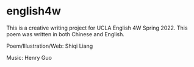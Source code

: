 # english4w
<p>This is a creative writing project for UCLA English 4W Spring 2022. This poem was written in both Chinese and English.</p>
<p>Poem/Illustration/Web: Shiqi Liang</p>
<p>Music: Henry Guo</p>
